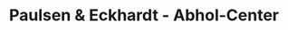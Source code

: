 ---
title: "Paulsen & Eckhardt - Abhol-Center"
url: /anklam/paulsen-und-eckhardt-abhol-center/
shop: Baumarkt
---